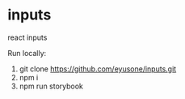 # inputs
react inputs

Run locally:

1. git clone https://github.com/eyusone/inputs.git
2. npm i
3. npm run storybook
